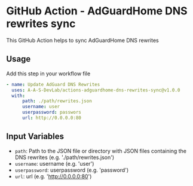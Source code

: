 # GitHub Action - AdGuardHome DNS rewrites sync

This GitHub Action helps to sync AdGuardHome DNS rewrites


## Usage

Add this step in your workflow file
```yaml
- name: Update AdGuard DNS Rewrites
  uses: A-A-S-DevLab/actions-adguardhome-dns-rewrites-sync@v1.0.0
  with:
      path: ./path/rewrites.json
      username: user
      userpassword: passwors
      url: http://0.0.0.0:80
```

## Input Variables

- `path`: Path to the JSON file or directory with JSON files containing the DNS rewrites (e.g. './path/rewrites.json')
- `username`: username (e.g. 'user')
- `userpassword`: userpassword (e.g. 'password')
- `url`: url (e.g. 'http://0.0.0.0:80')
